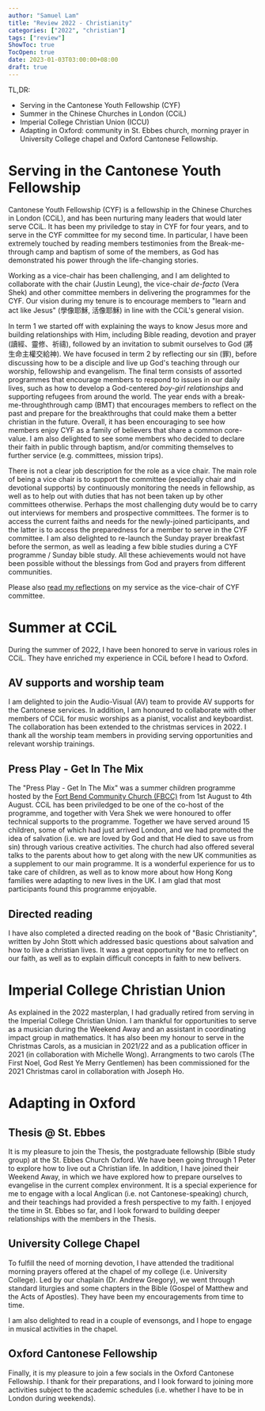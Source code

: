 ```yaml
---
author: "Samuel Lam"
title: "Review 2022 - Christianity"
categories: ["2022", "christian"]
tags: ["review"]
ShowToc: true
TocOpen: true
date: 2023-01-03T03:00:00+08:00
draft: true
---
```


TL,DR:
- Serving in the Cantonese Youth Fellowship (CYF)
- Summer in the Chinese Churches in London (CCiL)
- Imperial College Christian Union (ICCU)
- Adapting in Oxford: community in St. Ebbes church, morning prayer in University College chapel and Oxford Cantonese Fellowship.

# Serving in the Cantonese Youth Fellowship
Cantonese Youth Fellowship (CYF) is a fellowship in the Chinese Churches in London (CCiL), and has been nurturing many leaders that would later serve CCiL. It has been my priviledge to stay in CYF for four years, and to serve in the CYF committee for my second time. In particular, I have been extremely touched by reading members testimonies from the Break-me-through camp and baptism of some of the members, as God has demonstrated his power through the life-changing stories.

Working as a vice-chair has been challenging, and I am delighted to collaborate with the chair (Justin Leung), the vice-chair *de-facto* (Vera Shek) and other committee members in delivering the programmes for the CYF. Our vision during my tenure is to encourage members to "learn and act like Jesus" (學像耶穌, 活像耶穌) in line with the CCiL's general vision.

In term 1 we started off with explaining the ways to know Jesus more and building relationships with Him, including Bible reading, devotion and prayer (讀經、靈修、祈禱), followed by an invitation to submit ourselves to God (將生命主權交給神). We have focused in term 2 by reflecting our sin (罪), before discussing how to be a disciple and live up God's teaching through our worship, fellowship and evangelism. The final term consists of assorted programmes that encourage members to respond to issues in our daily lives, such as how to develop a God-centered *boy-girl relationships* and supporting refugees from around the world. The year ends with a break-me-throughthrough camp (BMT) that encourages members to reflect on the past and prepare for the breakthroughs that could make them a better christian in the future. Overall, it has been encouraging to see how members enjoy CYF as a family of believers that share a common core-value. I am also delighted to see some members who decided to declare their faith in public through baptism, and/or commiting themselves to further service (e.g. committees, mission trips).

There is not a clear job description for the role as a vice chair. The main role of being a vice chair is to support the committee (especially chair and devotional supports) by continuously monitoring the needs in fellowship, as well as to help out with duties that has not been taken up by other committees otherwise. Perhaps the most challenging duty would be to carry out interviews for members and prospective committees. The former is to access the current faiths and needs for the newly-joined participants, and the latter is to access the preparedness for a member to serve in the CYF committee. I am also delighted to re-launch the Sunday prayer breakfast before the sermon, as well as leading a few bible studies during a CYF programme / Sunday bible study. All these achievements would not have been possible without the blessings from God and prayers from different communities.

Please also [read my reflections](https://samuel-chlam.github.io/masterplan-2022/posts/reflection_on_cyf_2022/) on my service as the vice-chair of CYF committee.

# Summer at CCiL
During the summer of 2022, I have been honored to serve in various roles in CCiL. They have enriched my experience in CCiL before I head to Oxford.

## AV supports and worship team
I am delighted to join the Audio-Visual (AV) team to provide AV supports for the Cantonese services. In addition, I am honoured to collaborate with other members of CCiL for music worships as a pianist, vocalist and keyboardist. The collaboration has been extended to the christmas services in 2022. I thank all the worship team members in providing serving opportunities and relevant worship trainings.

## Press Play - Get In The Mix
The "Press Play - Get In The Mix" was a summer children programme hosted by the [Fort Bend Community Church (FBCC)](https://www.fbcchome.org/FBCC/Page/9) from 1st August to 4th August. CCiL has been priviledged to be one of the co-host of the programme, and together with Vera Shek we were honoured to offer technical supports to the programme. Together we have served around 15 children, some of which had just arrived London, and we had promoted the idea of salvation (i.e. we are loved by God and that He died to save us from sin) through various creative activities. The church had also offered several talks to the parents about how to get along with the new UK communities as a supplement to our main programme. It is a wonderful experience for us to take care of children, as well as to know more about how Hong Kong families were adapting to new lives in the UK. I am glad that most participants found this programme enjoyable.

## Directed reading
I have also completed a directed reading on the book of "Basic Christianity", written by John Stott which addressed basic questions about salvation and how to live a christian lives. It was a great opportunity for me to reflect on our faith, as well as to explain difficult concepts in faith to new belivers.

# Imperial College Christian Union
As explained in the 2022 masterplan, I had gradually retired from serving in the Imperial College Christian Union. I am thankful for opportunities to serve as a musician during the Weekend Away and an assistant in coordinating impact group in mathematics. It has also been my honour to serve in the Christmas Carols, as a musician in 2021/22 and as a publication officer in 2021 (in collaboration with Michelle Wong). Arrangments to two carols (The First Noel, God Rest Ye Merry Gentlemen) has been commissioned for the 2021 Christmas carol in collaboration with Joseph Ho.

# Adapting in Oxford

## Thesis @ St. Ebbes
It is my pleasure to join the Thesis, the postgraduate fellowship (Bible study group) at the St. Ebbes Church Oxford. We have been going through 1 Peter to explore how to live out a Christian life. In addition, I have joined their Weekend Away, in which we have explored how to prepare ourselves to evangelise in the current complex environment. It is a special experience for me to engage with a local Anglican (i.e. not Cantonese-speaking) church, and their teachings had provided a fresh perspective to my faith. I enjoyed the time in St. Ebbes so far, and I look forward to building deeper relationships with the members in the Thesis.

## University College Chapel
To fulfill the need of morning devotion, I have attended the traditional morning prayers offered at the chapel of my college (i.e. University College). Led by our chaplain (Dr. Andrew Gregory), we went through standard liturgies and some chapters in the Bible (Gospel of Matthew and the Acts of Apostles). They have been my encouragements from time to time.

I am also delighted to read in a couple of evensongs, and I hope to engage in musical activities in the chapel.

## Oxford Cantonese Fellowship
Finally, it is my pleasure to join a few socials in the Oxford Cantonese Fellowship. I thank for their preparations, and I look forward to joining more activities subject to the academic schedules (i.e. whether I have to be in London during weekends).
